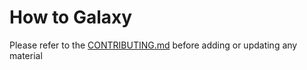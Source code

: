 
How to Galaxy
==========

Please refer to the [CONTRIBUTING.md](../../CONTRIBUTING.md) before adding or updating any material
